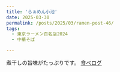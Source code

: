 ```yaml
---
title: 'らぁめん小池'
date: 2025-03-30
permalink: /posts/2025/03/ramen-post-46/
tags:
  - 東京ラーメン百名店2024
  - 中華そば

---
```


煮干しの旨味がたっぷりです。
[食べログ](https://tabelog.com/tokyo/A1318/A131809/13172994/)

